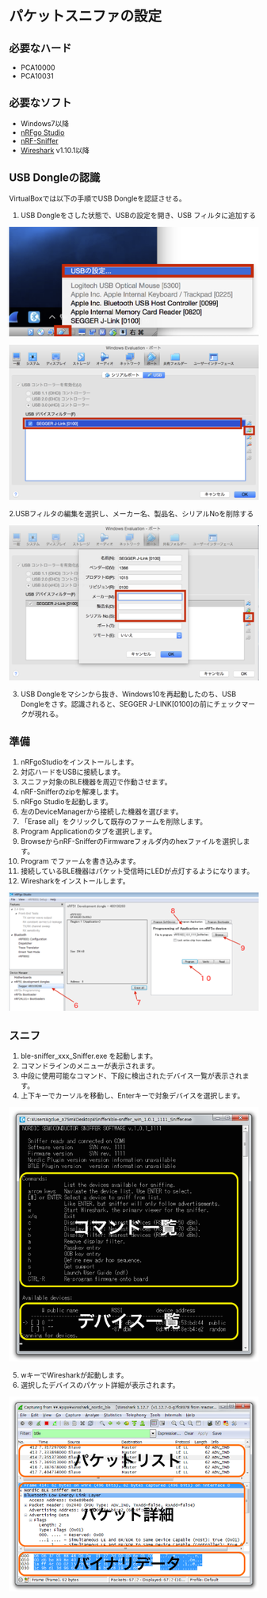 # パケットスニファの設定

## 必要なハード

* PCA10000
* PCA10031

## 必要なソフト

* Windows7以降 
* [nRFgo Studio](https://www.nordicsemi.com/eng/nordic/download_resource/47572/62/51461388)
* [nRF-Sniffer](https://www.nordicsemi.com/eng/nordic/download_resource/26386/14/40990949)
* [Wireshark](https://www.wireshark.org/download.html) v1.10.1以降

## USB Dongleの認識

VirtualBoxでは以下の手順でUSB Dongleを認証させる。

1. USB Dongleをさした状態で、USBの設定を開き、USB フィルタに追加する

![](sniffer004.png)

![](sniffer005.png)

2.USBフィルタの編集を選択し、メーカー名、製品名、シリアルNoを削除する

![](sniffer006.png)

3. USB Dongleをマシンから抜き、Windows10を再起動したのち、USB Dongleをさす。認識されると、SEGGER J-LINK[0100]の前にチェックマークが現れる。



## 準備

1. nRFgoStudioをインストールします。
2. 対応ハードをUSBに接続します。
3. スニファ対象のBLE機器を周辺で作動させます。
4. nRF-Snifferのzipを解凍します。
5. nRFgo Studioを起動します。
6. 左のDeviceManagerから接続した機器を選びます。
7. 「Erase all」をクリックして既存のファームを削除します。
8. Program Applicationのタブを選択します。
9. BrowseからnRF-SnifferのFirmwareフォルダ内のhexファイルを選択します。
10. Program でファームを書き込みます。
11. 接続しているBLE機器はパケット受信時にLEDが点灯するようになります。
12. Wiresharkをインストールします。

 ![](sniffer01.png)


## スニフ


1. ble-sniffer_xxx_Sniffer.exe を起動します。
2. コマンドラインのメニューが表示されます。
3. 中段に使用可能なコマンド、下段に検出されたデバイス一覧が表示されます。
4. 上下キーでカーソルを移動し、Enterキーで対象デバイスを選択します。

 ![](sniffer02.png)

5. wキーでWiresharkが起動します。
6. 選択したデバイスのパケット詳細が表示されます。


 ![](sniffer03.png)